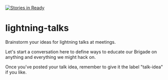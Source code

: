 [![Stories in Ready](https://badge.waffle.io/codeforgso/lightning-talks.png?label=ready&title=Ready)](https://waffle.io/codeforgso/lightning-talks)
# lightning-talks
Brainstorm your ideas for lightning talks at meetings.

Let's start a conversation here to define ways to educate our Brigade on anything and everything we might hack on.

Once you've posted your talk idea, remember to give it the label "talk-idea" if you like.
